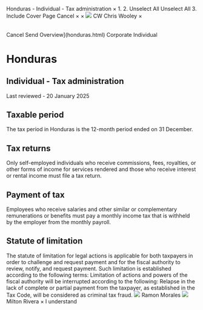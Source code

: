 Honduras - Individual - Tax administration
×
1.
2.
Unselect All
Unselect All
3.
Include Cover Page
Cancel
×
×
![](-/media/world-wide-tax-summaries/attachments/global---chris-wooley.ashx%3Frev=ac5e5f3223b34096b1afc2a6009c7320&revision=ac5e5f32-23b3-4096-b1af-c2a6009c7320&hash=859B7ADC84DC2CBEC9760E9E6EE7DE6D0A8BFCDF)
CW
Chris Wooley
×
######
Cancel
Send
Overview](honduras.html)
Corporate
Individual
# Honduras
## Individual - Tax administration
Last reviewed - 20 January 2025
## Taxable period
The tax period in Honduras is the 12-month period ended on 31 December.
## Tax returns
Only self-employed individuals who receive commissions, fees, royalties, or other forms of income for services rendered and those who receive interest or rental income must file a tax return.
## Payment of tax
Employees who receive salaries and other similar or complementary remunerations or benefits must pay a monthly income tax that is withheld by the employer from the monthly payroll.
## Statute of limitation
The statute of limitation for legal actions is applicable for both taxpayers in order to challenge and request payment and for the fiscal authority to review, notify, and request payment. Such limitation is established according to the following terms:
Limitation of actions and powers of the fiscal authority will be interrupted according to the following:
Relapse in the lack of complete or partial payment from the taxpayer, as established in the Tax Code, will be considered as criminal tax fraud.
![](-/media/world-wide-tax-summaries/attachments/honduras---ramon-morales.ashx%3Frev=be65dc7624d949928146b8f578a4c247&revision=be65dc76-24d9-4992-8146-b8f578a4c247&hash=236DF5B70DB65698ABFD3CA7C755924CE0FB95A2)
Ramon Morales
![](-/media/world-wide-tax-summaries/attachments/honduras---milton_rivera.ashx%3Frev=833f614bedbd43cd85fbf61b76dabffd&revision=833f614b-edbd-43cd-85fb-f61b76dabffd&hash=F52D76AF9B196F8F1A86E30C9155E73CC3E4C97D)
Milton Rivera
×
I understand